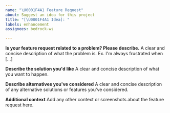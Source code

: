 ```yaml
---
name: "\U0001F4A1 Feature Request"
about: Suggest an idea for this project
title: "[\U0001F4A1 Idea]: "
labels: enhancement
assignees: bedrock-ws

---
```


**Is your feature request related to a problem? Please describe.**
A clear and concise description of what the problem is. Ex. I'm always frustrated when [...]

**Describe the solution you'd like**
A clear and concise description of what you want to happen.

**Describe alternatives you've considered**
A clear and concise description of any alternative solutions or features you've considered.

**Additional context**
Add any other context or screenshots about the feature request here.
